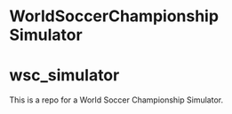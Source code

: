 <h1>WorldSoccerChampionship Simulator</h1>

# wsc_simulator

This is a repo for a World Soccer Championship Simulator.
